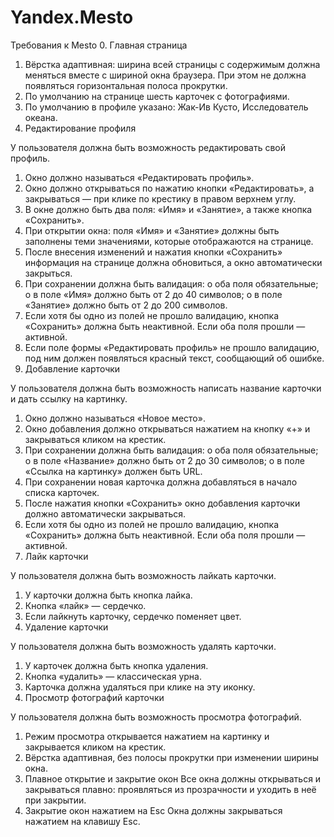 # Yandex.Mesto
Требования к Mesto
0. Главная страница


1.	Вёрстка адаптивная: ширина всей страницы с содержимым должна меняться вместе с шириной окна браузера. При этом не должна появляться горизонтальная полоса прокрутки.
2.	По умолчанию на странице шесть карточек с фотографиями.
3.	По умолчанию в профиле указано: Жак-Ив Кусто, Исследователь океана.
1.	Редактирование профиля
 

У пользователя должна быть возможность редактировать свой профиль.
1.	Окно должно называться «Редактировать профиль».
2.	Окно должно открываться по нажатию кнопки «Редактировать», а закрываться — при клике по крестику в правом верхнем углу.
3.	В окне должно быть два поля: «Имя» и «Занятие», а также кнопка «Сохранить».
4.	При открытии окна: поля «Имя» и «Занятие» должны быть заполнены теми значениями, которые отображаются на странице.
5.	После внесения изменений и нажатия кнопки «Сохранить» информация на странице должна обновиться, а окно автоматически закрыться.
6.	При сохранении должна быть валидация: 
o	оба поля обязательные;
o	в поле «Имя» должно быть от 2 до 40 символов;
o	в поле «Занятие» должно быть от 2 до 200 символов.
7.	Если хотя бы одно из полей не прошло валидацию, кнопка «Сохранить» должна быть неактивной. Если оба поля прошли — активной.
8.	Если поле формы «Редактировать профиль» не прошло валидацию, под ним должен появляться красный текст, сообщающий об ошибке.
2. Добавление карточки
 
У пользователя должна быть возможность написать название карточки и дать ссылку на картинку.
1.	Окно должно называться «Новое место».
2.	Окно добавления должно открываться нажатием на кнопку «+» и закрываться кликом на крестик.
3.	При сохранении должна быть валидация: 
o	оба поля обязательные;
o	в поле «Название» должно быть от 2 до 30 символов;
o	в поле «Ссылка на картинку» должен быть URL.
4.	При сохранении новая карточка должна добавляться в начало списка карточек.
5.	После нажатия кнопки «Сохранить» окно добавления карточки должно автоматически закрываться.
6.	Если хотя бы одно из полей не прошло валидацию, кнопка «Сохранить» должна быть неактивной. Если оба поля прошли — активной.
3. Лайк карточки
 
У пользователя должна быть возможность лайкать карточки.
1.	У карточки должна быть кнопка лайка.
2.	Кнопка «лайк» — сердечко.
3.	Если лайкнуть карточку, сердечко поменяет цвет.
4. Удаление карточки
 
У пользователя должна быть возможность удалять карточки.
1.	У карточек должна быть кнопка удаления.
2.	Кнопка «удалить» — классическая урна.
3.	Карточка должна удаляться при клике на эту иконку.
5. Просмотр фотографий карточки
 
У пользователя должна быть возможность просмотра фотографий.
1.	Режим просмотра открывается нажатием на картинку и закрывается кликом на крестик.
2.	Вёрстка адаптивная, без полосы прокрутки при изменении ширины окна.
6. Плавное открытие и закрытие окон
Все окна должны открываться и закрываться плавно: проявляться из прозрачности и уходить в неё при закрытии.
7. Закрытие окон нажатием на Esc
Окна должны закрываться нажатием на клавишу Esc.


